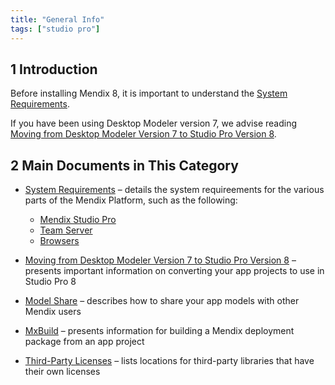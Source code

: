```yaml
---
title: "General Info"
tags: ["studio pro"]
---
```


## 1 Introduction

Before installing Mendix 8, it is important to understand the [System Requirements](system-requirements). 

If you have been using Desktop Modeler version 7, we advise reading [Moving from Desktop Modeler Version 7 to Studio Pro Version 8](moving-from-7-to-8).

## 2 Main Documents in This Category

* [System Requirements](system-requirements) – details the system requireements for the various parts of the Mendix Platform, such as the following:

	* [Mendix Studio Pro](system-requirements#sp)
	* [Team Server](system-requirements#ts)
	* [Browsers](system-requirements#browsers)

* [Moving from Desktop Modeler Version 7 to Studio Pro Version 8](moving-from-7-to-8) – presents important information on converting your app projects to use in Studio Pro 8
* [Model Share](model-share) – describes how to share your app models with other Mendix users
* [MxBuild](mxbuild) – presents information for building a Mendix deployment package from an app project
* [Third-Party Licenses](third-party-licenses) – lists locations for third-party libraries that have their own licenses
